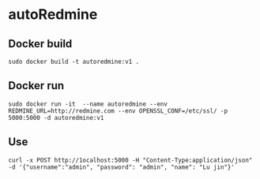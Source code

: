 # autoRedmine

## Docker build
`sudo docker build -t autoredmine:v1 .`
## Docker run
`sudo docker run -it  --name autoredmine --env REDMINE_URL=http://redmine.com --env OPENSSL_CONF=/etc/ssl/ -p 5000:5000 -d autoredmine:v1`
## Use
`curl -x POST http://1ocalhost:5000 -H "Content-Type:application/json" -d '{"username":"admin", "password": "admin", "name": "Lu jin"}'`
